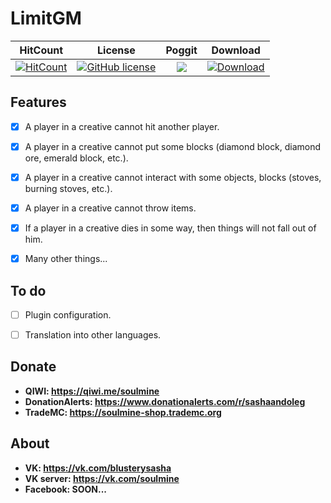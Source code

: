 # LimitGM

| HitCount | License | Poggit | Download |
|:--:|:--:|:--:|:--:|
|[![HitCount](http://hits.dwyl.io/BlusterySasha-SoulMine/LimitGM.svg)](http://hits.dwyl.io/BlusterySasha-SoulMine/LimitGM)|[![GitHub license](https://img.shields.io/github/license/BlusterySasha-SoulMine/LimitGM.svg)](https://github.com/BlusterySasha-SoulMine/LimitGM/blob/master/LICENSE)|[![](https://poggit.pmmp.io/shield.state/LimitGM)](https://poggit.pmmp.io/p/LimitGM)|[![Download](http://img.shields.io/packagist/dt/BlusterySasha-SoulMine/LimitGM.svg)](https://poggit.pmmp.io/r/65060/LimitGM.phar)|

## __Features__
- [x] A player in a creative cannot hit another player.
- [x] A player in a creative cannot put some blocks (diamond block, diamond ore, emerald block, etc.).
- [x] A player in a creative cannot interact with some objects, blocks (stoves, burning stoves, etc.).
- [x] A player in a creative cannot throw items.
- [x] If a player in a creative dies in some way, then things will not fall out of him.
- [x] Many other things...


## __To do__
- [ ] Plugin configuration.
- [ ] Translation into other languages.


## __Donate__
- __QIWI: https://qiwi.me/soulmine__
- __DonationAlerts: https://www.donationalerts.com/r/sashaandoleg__
- __TradeMC: https://soulmine-shop.trademc.org__

## __About__
- __VK: https://vk.com/blusterysasha__
- __VK server: https://vk.com/soulmine__
- __Facebook: SOON...__
